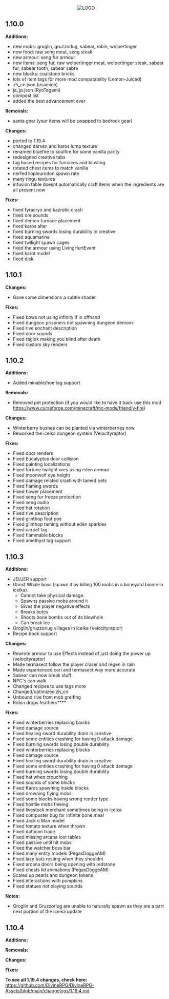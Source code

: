 <p align="center">
  <img src="https://i.imgur.com/MfOeJ7n.png" alt="LOGO"/>
</p>
     
## 1.10.0

**Additions:**
- new mobs: groglin, gruzzorlug, sabear, robin, wolpertinger
- new food: raw seng meat, seng steak
- new armour: seng fur armour
- new items: seng fur, raw wolpertinger meat, wolpertinger steak, sabear fur, sabear tooth, sabear sabre
- new blocks: coalstone bricks
- lots of item tags for more mod compatability (Lemon-Juiced)
- zh_cn.json (usamion)
- ja_jp.json (RyoTagami)
- compost list
- added the best advancement ever

**Removals:**
- santa gear (your items will be swapped to bedrock gear)

**Changes:**
- ported to 1.19.4
- changed darven and karos lump texture
- renamed bluefire to soulfire for some vanilla parity
- redesigned creative tabs
- tag based recipes for furnaces and blasting
- rotated chest items to match vanilla
- nerfed liopleurodon spawn rate
- many ringu textures
- infusion table doesnt automatically craft items when the ingredients are all present now

**Fixes:**
- fixed fyracryx and kazrotic crash
- fixed ore sounds
- fixed demon furnace placement
- fixed karos altar
- fixed burning swords losing durability in creative
- fixed aquamarine
- fixed twilight spawn cages
- fixed the armour using LivingHurtEvent
- fixed karot model
- fixed disk

## 1.10.1

**Changes:**
- Gave some dimensions a subtle shader

**Fixes:**
- Fixed bows not using infinity if in offhand
- Fixed dungeon prisoners not spawning dungeon demons
- Fixed rive enchant description
- Fixed door sounds
- Fixed raglok making you blind after death
- Fixed custom sky renders

## 1.10.2

**Additions:**
- Added minable/hoe tag support

**Removals:**
- Removed pet protection (if you would like to have it back use this mod https://www.curseforge.com/minecraft/mc-mods/friendly-fire)

**Changes:**
- Winterberry bushes can be planted via winterberries now
- Reworked the iceika dungeon system (Velocityraptor)

**Fixes:**
- Fixed door renders
- Fixed Eucalyptus door collision
- Fixed painting localizations
- Fixed fortune twilight ores using eden armour
- Fixed moonwolf eye height
- Fixed damage related crash with tamed pets
- Fixed flaming swords
- Fixed flower placement
- Fixed seng fur freeze protection
- Fixed seng audio
- Fixed hat rotation
- Fixed rive description
- Fixed glinthop foot pos
- Fixed glinthop taming without eden sparkles
- Fixed carpet tag
- Fixed flammable blocks
- Fixed amethyst tag support

## 1.10.3

**Additions:**
- JEI/JER support
- Ghost Whale boss (spawn it by killing 100 mobs in a boneyard biome in iceika). 
    - Cannot take physical damage. 
    - Spawns passive mobs around it
    - Gives the player negative effects
    - Breaks botes
    - Shoots bone bombs out of its blowhole
    - Can break ice
- Groglin/gruzzorlug villages in iceika (Velocityraptor)
- Recipe book support

**Changes:**
- Rewrote armour to use Effects instead of just doing the power up (velocityraptor)
- Made termasect follow the player closer and regen in rain
- Made experienced cori and termasect way more accurate
- Sabear can now break stuff
- NPC's can walk
- Changed recipes to use tags more
- Changed/optimized zh_cn
- Unbound rive from mob greifing
- Robin drops feathers****

**Fixes:**
- Fixed winterberries replacing blocks
- Fixed damage source
- Fixed healing sword durability drain in creative
- Fixed some entities crashing for having 0 attack damage
- Fixed burning swords losing double durability
- Fixed winterberries replacing blocks
- Fixed damage source
- Fixed healing sword durability drain in creative
- Fixed some entities crashing for having 0 attack damage
- Fixed burning swords losing double durability
- Fixed hat when crouching
- Fixed sounds of some blocks
- Fixed Karos spawning inside blocks
- Fixed drowning flying mobs
- Fixed some blocks having wrong render type
- Fixed hostile mobs fleeing
- Fixed livestock merchant sometimes being in iceika
- Fixed composter bug for infinite bone meal
- Fixed Jack o Man model
- Fixed tomato texture when thrown
- Fixed datticon trade
- Fixed missing arcana loot tables
- Fixed passive until hit mobs
- Fixed the watcher boss bar
- Fixed many entity models (PegasDoggeAM)
- Fixed lazy bats resting when they shouldnt
- Fixed arcana doors being opening with redstone
- Fixed chests lid animations (PegasDoggeAM)
- Scaled up pearls and dungeon tokens
- Fixed interactions with pumpkins
- Fixed statues not playing sounds

**Notes:**
- Groglin and Gruzzorlug are unable to naturally spawn as they are a part next portion of the iceika update

## 1.10.4
**Additions:**

**Removals:**

**Changes:**

**Fixes:**

**To see all 1.19.4 changes, check here:**
https://github.com/DivineRPG/DivineRPG-Assets/blob/main/changelogs/1.19.4.md
